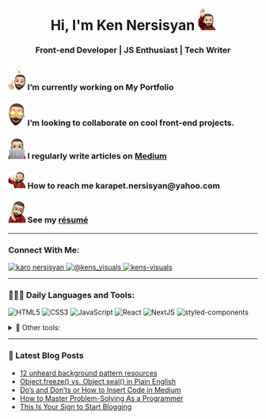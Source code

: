<h1 align="center">Hi, I'm Ken Nersisyan <img src="./memoji-greeting.png" alt="my memoji" width="35"/></h1>
<h3 align="center">Front-end Developer | JS Enthusiast | Tech Writer</h3>

<div>
    <h3>
        <img src="./memoji-working.png" alt="my memoji" width="35"/> I’m currently working on My Portfolio
    </h3>
</div>
<div>
    <h3>
        <img src="./memoji-collaborate.png" alt="my memoji" width="35"/> I’m looking to collaborate on cool front-end projects.
    </h3>
</div>
<div>
    <h3>
        <img src="./memoji-notebook.png" alt="my memoji" width="35"/> I regularly write articles on <a href="https://medium.com/@kens_visuals">Medium</a>
    </h3>
</div>
<div>
    <h3>
        <img src="./memoji-contactme.png" alt="my memoji" width="35"/> How to reach me <b>karapet.nersisyan@yahoo.com</b>
    </h3>
</div>
<div>
    <h3>
        <img src="./memoji-resume.png" alt="my memoji" width="35"/> See my <a href="https://drive.google.com/file/d/1KY0jRMqNKRCw4acLQLNf99ndeWbwC0XX/view?usp=sharing">résumé</a>
    </h3>
</div>

---

<h3 align="left">Connect With Me:</h3>

<p align="left">
    <a href="https://www.linkedin.com/in/karo-nersisyan-135118129/" target="_blank">
        <img src="https://img.shields.io/badge/linkedin-%230077B5.svg?style=for-the-badge&logo=linkedin&logoColor=white" alt="karo nersisyan" />
    </a>
    <a href="https://medium.com/@kens_visuals" target="_blank">
        <img src="https://img.shields.io/badge/Medium-12100E?style=for-the-badge&logo=medium&logoColor=white" alt="@kens_visuals" />
    </a>
    <a href="https://codepen.io/kens-visuals" target="_blank">
        <img src="https://img.shields.io/badge/Codepen-000000?style=for-the-badge&logo=codepen&logoColor=white" alt="kens-visuals" />
    </a>
</p>

---

<h3 align="left">👨🏻‍💻 Daily Languages and Tools:</h3>

![HTML5](https://img.shields.io/badge/html5-%23E34F26.svg?style=for-the-badge&logo=html5&logoColor=white) ![CSS3](https://img.shields.io/badge/css3-%231572B6.svg?style=for-the-badge&logo=css3&logoColor=white) ![JavaScript](https://img.shields.io/badge/JavaScript-black?style=for-the-badge&logo=javascript&logoColor=%23F7DF1E) ![React](https://img.shields.io/badge/react-%2320232a.svg?style=for-the-badge&logo=react&logoColor=%2361DAFB) ![NextJS](https://img.shields.io/badge/next.js-000000?style=for-the-badge&logo=nextdotjs&logoColor=white) ![styled-components](https://img.shields.io/badge/styled--components-DB7093?style=for-the-badge&logo=styled-components&logoColor=white)

<details align="left">
    <summary>🧰 Other tools:</summary>

![SASS](https://img.shields.io/badge/SASS-hotpink.svg?style=for-the-badge&logo=SASS&logoColor=white) ![Git](https://img.shields.io/badge/git-%23F05033.svg?style=for-the-badge&logo=git&logoColor=white) ![GitHub](https://img.shields.io/badge/github-%23121011.svg?style=for-the-badge&logo=github&logoColor=white) ![Jest](https://img.shields.io/badge/-jest-%23C21325?style=for-the-badge&logo=jest&logoColor=white) ![Figma](https://img.shields.io/badge/figma-%23F24E1E.svg?style=for-the-badge&logo=figma&logoColor=white) ![Adobe XD](https://img.shields.io/badge/Adobe%20XD-470137?style=for-the-badge&logo=Adobe%20XD&logoColor=#FF61F6) ![Bootstrap](https://img.shields.io/badge/bootstrap-%23563D7C.svg?style=for-the-badge&logo=bootstrap&logoColor=white) ![NPM](https://img.shields.io/badge/NPM-%23000000.svg?style=for-the-badge&logo=npm&logoColor=white) ![Visual Studio Code](https://img.shields.io/badge/Visual%20Studio%20Code-0078d7.svg?style=for-the-badge&logo=visual-studio-code&logoColor=white) ![Markdown](https://img.shields.io/badge/markdown-%23000000.svg?style=for-the-badge&logo=markdown&logoColor=white) ![Babel](https://img.shields.io/badge/Babel-F9DC3e?style=for-the-badge&logo=babel&logoColor=black) ![ESLint](https://img.shields.io/badge/ESLint-4B3263?style=for-the-badge&logo=eslint&logoColor=white) ![Material-UI](https://img.shields.io/badge/Material%20UI-007FFF?style=for-the-badge&logo=mui&logoColor=white) ![Git Kraken](https://img.shields.io/badge/GitKraken-179287?style=for-the-badge&logo=GitKraken&logoColor=white) ![React Router](https://img.shields.io/badge/React_Router-CA4245?style=for-the-badge&logo=react-router&logoColor=white)

</details>

---

### 📓 Latest Blog Posts

<!-- BLOG-POST-LIST:START -->
- [12 unheard background pattern resources](https://bootcamp.uxdesign.cc/12-unheard-background-pattern-resources-1f1041718ac6?source=rss-67e5d23d8b5------2)
- [Object.freeze&lpar;&rpar; vs. Object.seal&lpar;&rpar; in Plain English](https://javascript.plainenglish.io/object-freeze-vs-object-seal-in-plain-english-813f27a71eb8?source=rss-67e5d23d8b5------2)
- [Do’s and Don’ts or How to Insert Code in Medium](https://javascript.plainenglish.io/dos-and-don-ts-or-how-to-insert-code-in-medium-6c98fab86948?source=rss-67e5d23d8b5------2)
- [How to Master Problem-Solving As a Programmer](https://javascript.plainenglish.io/how-to-master-problem-solving-as-a-programmer-d16a0b8780ab?source=rss-67e5d23d8b5------2)
- [This Is Your Sign to Start Blogging](https://medium.com/@kens_visuals/this-is-your-sign-to-start-blogging-c9c39739ba65?source=rss-67e5d23d8b5------2)
<!-- BLOG-POST-LIST:END -->
